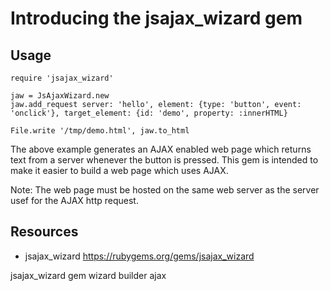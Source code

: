 # Introducing the jsajax_wizard gem

## Usage

    require 'jsajax_wizard'

    jaw = JsAjaxWizard.new
    jaw.add_request server: 'hello', element: {type: 'button', event: 'onclick'}, target_element: {id: 'demo', property: :innerHTML}

    File.write '/tmp/demo.html', jaw.to_html

The above example generates an AJAX enabled web page which returns text from a server whenever the button is pressed. This gem is intended to make it easier to build a web page which uses AJAX.

Note: The web page must be hosted on the same web server as the server usef for the AJAX http request.

## Resources

* jsajax_wizard https://rubygems.org/gems/jsajax_wizard

jsajax_wizard gem wizard builder ajax
